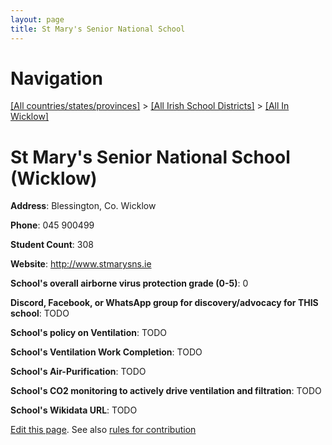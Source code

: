 ```yaml
---
layout: page
title: St Mary's Senior National School
---
```

# Navigation

[[All countries/states/provinces]](../../..) > [[All Irish School Districts]](../..) > [[All In Wicklow]](..)

# St Mary's Senior National School (Wicklow)

**Address**: Blessington, Co. Wicklow

**Phone**: 045 900499

**Student Count**: 308

**Website**: <http://www.stmarysns.ie>

**School's overall airborne virus protection grade (0-5)**: 0

**Discord, Facebook, or WhatsApp group for discovery/advocacy for THIS school**: TODO

**School's policy on Ventilation**: TODO

**School's Ventilation Work Completion**: TODO

**School's Air-Purification**: TODO

**School's CO2 monitoring to actively drive ventilation and filtration**: TODO

**School's Wikidata URL**: TODO


[Edit this page](https://github.com/ventilate-schools/Ireland/edit/main/./Wicklow/St_Mary's_Senior_National_School.md). See also [rules for contribution](../../../contribution-rules/)